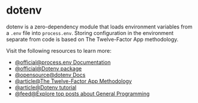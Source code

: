 # dotenv

dotenv is a zero-dependency module that loads environment variables from a `.env` file into `process.env`. Storing configuration in the environment separate from code is based on The Twelve-Factor App methodology.

Visit the following resources to learn more:

- [@official@process.env Documentation](https://nodejs.org/docs/latest/api/process.html#process_process_env)
- [@official@Dotenv package](https://www.npmjs.com/package/dotenv)
- [@opensource@dotenv Docs](https://github.com/motdotla/dotenv#readme)
- [@article@The Twelve-Factor App Methodology](https://12factor.net/config)
- [@article@Dotenv tutorial](https://zetcode.com/javascript/dotenv/)
- [@feed@Explore top posts about General Programming](https://app.daily.dev/tags/general-programming?ref=roadmapsh)
